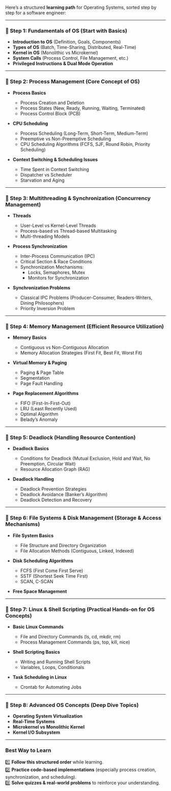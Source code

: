Here’s a structured **learning path** for Operating Systems, sorted step by step for a software engineer:  

---

### **📌 Step 1: Fundamentals of OS** (Start with Basics)  
- **Introduction to OS** (Definition, Goals, Components)  
- **Types of OS** (Batch, Time-Sharing, Distributed, Real-Time)  
- **Kernel in OS** (Monolithic vs Microkernel)  
- **System Calls** (Process Control, File Management, etc.)  
- **Privileged Instructions & Dual Mode Operation**  

---

### **📌 Step 2: Process Management (Core Concept of OS)**  
- **Process Basics**  
  - Process Creation and Deletion  
  - Process States (New, Ready, Running, Waiting, Terminated)  
  - Process Control Block (PCB)  

- **CPU Scheduling**  
  - Process Scheduling (Long-Term, Short-Term, Medium-Term)  
  - Preemptive vs Non-Preemptive Scheduling  
  - CPU Scheduling Algorithms (FCFS, SJF, Round Robin, Priority Scheduling)  

- **Context Switching & Scheduling Issues**  
  - Time Spent in Context Switching  
  - Dispatcher vs Scheduler  
  - Starvation and Aging  

---

### **📌 Step 3: Multithreading & Synchronization (Concurrency Management)**  
- **Threads**  
  - User-Level vs Kernel-Level Threads  
  - Process-based vs Thread-based Multitasking  
  - Multi-threading Models  

- **Process Synchronization**  
  - Inter-Process Communication (IPC)  
  - Critical Section & Race Conditions  
  - Synchronization Mechanisms:  
    - Locks, Semaphores, Mutex  
    - Monitors for Synchronization  

- **Synchronization Problems**  
  - Classical IPC Problems (Producer-Consumer, Readers-Writers, Dining Philosophers)  
  - Priority Inversion Problem  

---

### **📌 Step 4: Memory Management (Efficient Resource Utilization)**  
- **Memory Basics**  
  - Contiguous vs Non-Contiguous Allocation  
  - Memory Allocation Strategies (First Fit, Best Fit, Worst Fit)  

- **Virtual Memory & Paging**  
  - Paging & Page Table  
  - Segmentation  
  - Page Fault Handling  

- **Page Replacement Algorithms**  
  - FIFO (First-In-First-Out)  
  - LRU (Least Recently Used)  
  - Optimal Algorithm  
  - Belady’s Anomaly  

---

### **📌 Step 5: Deadlock (Handling Resource Contention)**  
- **Deadlock Basics**  
  - Conditions for Deadlock (Mutual Exclusion, Hold and Wait, No Preemption, Circular Wait)  
  - Resource Allocation Graph (RAG)  

- **Deadlock Handling**  
  - Deadlock Prevention Strategies  
  - Deadlock Avoidance (Banker’s Algorithm)  
  - Deadlock Detection and Recovery  

---

### **📌 Step 6: File Systems & Disk Management (Storage & Access Mechanisms)**  
- **File System Basics**  
  - File Structure and Directory Organization  
  - File Allocation Methods (Contiguous, Linked, Indexed)  

- **Disk Scheduling Algorithms**  
  - FCFS (First Come First Serve)  
  - SSTF (Shortest Seek Time First)  
  - SCAN, C-SCAN  

- **Free Space Management**  

---

### **📌 Step 7: Linux & Shell Scripting (Practical Hands-on for OS Concepts)**  
- **Basic Linux Commands**  
  - File and Directory Commands (ls, cd, mkdir, rm)  
  - Process Management Commands (ps, top, kill, nice)  

- **Shell Scripting Basics**  
  - Writing and Running Shell Scripts  
  - Variables, Loops, Conditionals  

- **Task Scheduling in Linux**  
  - Crontab for Automating Jobs  

---

### **📌 Step 8: Advanced OS Concepts (Deep Dive Topics)**  
- **Operating System Virtualization**  
- **Real-Time Systems**  
- **Microkernel vs Monolithic Kernel**  
- **Kernel I/O Subsystem**  

---

### **Best Way to Learn**  
1️⃣ **Follow this structured order** while learning.  
2️⃣ **Practice code-based implementations** (especially process creation, synchronization, and scheduling).  
3️⃣ **Solve quizzes & real-world problems** to reinforce your understanding.  

